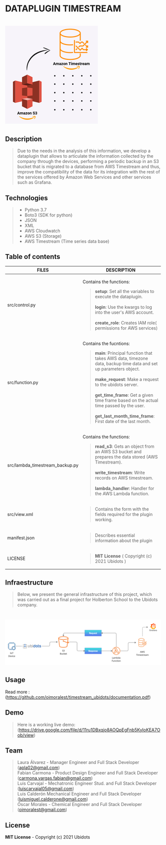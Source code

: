 # DATAPLUGIN TIMESTREAM

# ![DataPlugin](https://github.com/oimoralest/timestream_plugin/blob/main/images/product_cover.png)


## Description

> Due to the needs in the analysis of this information, we develop a dataplugin that allows to articulate the information collected by the company through the devices, performing a periodic backup in an S3 bucket that is migrated to a database from AWS Timestream and thus, improve the compatibility of the data for its integration with the rest of the services offered by Amazon Web Services and other services such as Grafana.

## Technologies

> - Python 3.7
> - Boto3 (SDK for python)
> - JSON
> - XML
> - AWS Cloudwatch
> - AWS S3 (Storage)
> - AWS Timestream (Time series data base)

## Table of contents

| FILES | DESCRIPTION |
| ----- | ----------- |
| src/control.py | <p> Contains the functions:<blockquote>**setup**: Set all the variables to execute the dataplugin. <br><br>**login**: Use the kwargs to log into the user's AWS account. <br><br>**create_role**: Creates IAM role( permissions for AWS services) </p>|
| src/function.py |<p> Contains the fucntions:<blockquote> **main**: Principal function that takes  AWS data, timezone data,  backup time data and set up parameters object.<br><br>**make_request**: Make a request to the ubidots server.<br><br>**get_time_frame**: Get a given time frame based on the actual time passed by the user.<br><br>**get_last_month_time_frame**: First date of the last month.</p>|
| src/lambda_timestream_backup.py |<p> Contains the functions: <blockquote>**read_s3**: Gets an object from an AWS S3 bucket and prepares the data stored (AWS Timestream). <br><br>**write_timestream**: Write records on AWS timestream. <br><br>**lambda_handler**: Handler for the AWS Lambda function.  </p>
| src/view.xml | <blockquote>Contains the form with the fields required for the plugin working.|
| manifest.json | <blockquote>Describes essential information about the plugin |
|LICENSE | <blockquote>**MIT License** ( Copyright (c) 2021 Ubidots ) |


## Infraestructure

> Below, we present the general infrastructure of this project, which was carried out as a final project for Holberton School to the Ubidots company.

# ![Infrastructure](https://github.com/oimoralest/timestream_plugin/blob/main/images/infraestructure.png)

## Usage

Read more : (https://github.com/oimoralest/timestream_ubidots/documentation.pdf)

## Demo

> Here is a working live demo: (https://drive.google.com/file/d/11ru1DBxqjo8AOQpEgFnb5KyIoKEA7Oob/view)

## Team
> Laura Álvarez - Manager Engineer and Full Stack Developer (apla02@gmail.com)<br>
Fabian Carmona - Product Design Engineer and Full Stack Developer (carmona.vargas.fabian@gmail.com)<br>
Luis Carvajal - Mechatronic Engineer Stud. and Full Stack Developer (luiscarvajal05@gmail.com)<br>
Luis Calderón Mechanical Engineer and Full Stack Developer (luismiguel.calderone@gmail.com)<br>
Óscar Morales - Chemical Engineer and Full Stack Developer (oimoralest@gmail.com)

## License
**MIT License** - Copyright (c) 2021 Ubidots 
